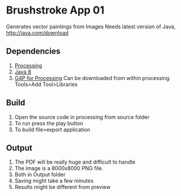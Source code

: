 # Brushstroke App 01
 Generates vector paintings from Images
 Needs latest version of Java, http://java.com/download

## Dependencies
1. [Processing](https://processing.org/)
2. [Java 8](http://java.com/download)
3. [G4P for Processing](http://www.lagers.org.uk/g4p/download.html) Can be downloaded from within processing. Tools>Add Tool>Libraries

## Build
1. Open the source code in processing from source folder
2. To run press the play button
3. To build file>export application

## Output
 1. The PDF will be really huge and difficult to handle
 2. The image is a 8000x8000 PNG file.
 3. Both in Output folder
 4. Saving might take a few minutes
 5. Results might be different from preview
